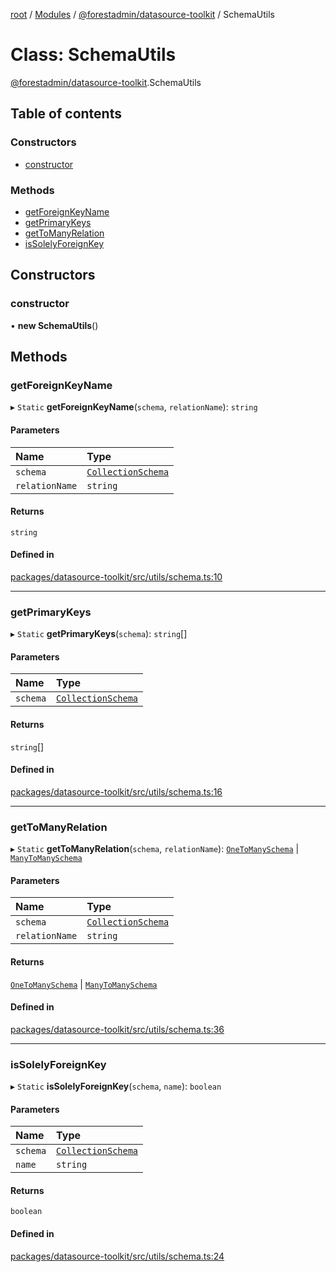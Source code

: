 [root](../README.md) / [Modules](../modules.md) / [@forestadmin/datasource-toolkit](../modules/forestadmin_datasource_toolkit.md) / SchemaUtils

# Class: SchemaUtils

[@forestadmin/datasource-toolkit](../modules/forestadmin_datasource_toolkit.md).SchemaUtils

## Table of contents

### Constructors

- [constructor](forestadmin_datasource_toolkit.SchemaUtils.md#constructor)

### Methods

- [getForeignKeyName](forestadmin_datasource_toolkit.SchemaUtils.md#getforeignkeyname)
- [getPrimaryKeys](forestadmin_datasource_toolkit.SchemaUtils.md#getprimarykeys)
- [getToManyRelation](forestadmin_datasource_toolkit.SchemaUtils.md#gettomanyrelation)
- [isSolelyForeignKey](forestadmin_datasource_toolkit.SchemaUtils.md#issolelyforeignkey)

## Constructors

### constructor

• **new SchemaUtils**()

## Methods

### getForeignKeyName

▸ `Static` **getForeignKeyName**(`schema`, `relationName`): `string`

#### Parameters

| Name | Type |
| :------ | :------ |
| `schema` | [`CollectionSchema`](../modules/forestadmin_datasource_toolkit.md#collectionschema) |
| `relationName` | `string` |

#### Returns

`string`

#### Defined in

[packages/datasource-toolkit/src/utils/schema.ts:10](https://github.com/ForestAdmin/agent-nodejs/blob/fba2435/packages/datasource-toolkit/src/utils/schema.ts#L10)

___

### getPrimaryKeys

▸ `Static` **getPrimaryKeys**(`schema`): `string`[]

#### Parameters

| Name | Type |
| :------ | :------ |
| `schema` | [`CollectionSchema`](../modules/forestadmin_datasource_toolkit.md#collectionschema) |

#### Returns

`string`[]

#### Defined in

[packages/datasource-toolkit/src/utils/schema.ts:16](https://github.com/ForestAdmin/agent-nodejs/blob/fba2435/packages/datasource-toolkit/src/utils/schema.ts#L16)

___

### getToManyRelation

▸ `Static` **getToManyRelation**(`schema`, `relationName`): [`OneToManySchema`](../modules/forestadmin_datasource_toolkit.md#onetomanyschema) \| [`ManyToManySchema`](../modules/forestadmin_datasource_toolkit.md#manytomanyschema)

#### Parameters

| Name | Type |
| :------ | :------ |
| `schema` | [`CollectionSchema`](../modules/forestadmin_datasource_toolkit.md#collectionschema) |
| `relationName` | `string` |

#### Returns

[`OneToManySchema`](../modules/forestadmin_datasource_toolkit.md#onetomanyschema) \| [`ManyToManySchema`](../modules/forestadmin_datasource_toolkit.md#manytomanyschema)

#### Defined in

[packages/datasource-toolkit/src/utils/schema.ts:36](https://github.com/ForestAdmin/agent-nodejs/blob/fba2435/packages/datasource-toolkit/src/utils/schema.ts#L36)

___

### isSolelyForeignKey

▸ `Static` **isSolelyForeignKey**(`schema`, `name`): `boolean`

#### Parameters

| Name | Type |
| :------ | :------ |
| `schema` | [`CollectionSchema`](../modules/forestadmin_datasource_toolkit.md#collectionschema) |
| `name` | `string` |

#### Returns

`boolean`

#### Defined in

[packages/datasource-toolkit/src/utils/schema.ts:24](https://github.com/ForestAdmin/agent-nodejs/blob/fba2435/packages/datasource-toolkit/src/utils/schema.ts#L24)
